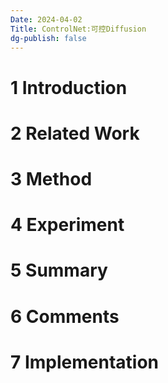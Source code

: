 ```yaml
---
Date: 2024-04-02
Title: ControlNet:可控Diffusion
dg-publish: false
---
```


# 1 Introduction

# 2 Related Work

# 3 Method

# 4 Experiment

# 5 Summary

# 6 Comments

# 7 Implementation
